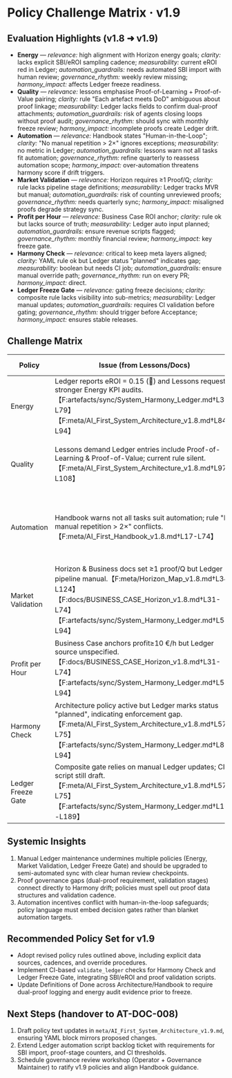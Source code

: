 # Policy Challenge Matrix · v1.9

## Evaluation Highlights (v1.8 ➜ v1.9)
- **Energy** — *relevance:* high alignment with Horizon energy goals; *clarity:* lacks explicit SBI/eROI sampling cadence; *measurability:* current eROI red in Ledger; *automation_guardrails:* needs automated SBI import with human review; *governance_rhythm:* weekly review missing; *harmony_impact:* affects Ledger freeze readiness.
- **Quality** — *relevance:* lessons emphasise Proof-of-Learning + Proof-of-Value pairing; *clarity:* rule "Each artefact meets DoD" ambiguous about proof linkage; *measurability:* Ledger lacks fields to confirm dual-proof attachments; *automation_guardrails:* risk of agents closing loops without proof audit; *governance_rhythm:* should sync with monthly freeze review; *harmony_impact:* incomplete proofs create Ledger drift.
- **Automation** — *relevance:* Handbook states "Human-in-the-Loop"; *clarity:* "No manual repetition > 2×" ignores exceptions; *measurability:* no metric in Ledger; *automation_guardrails:* lessons warn not all tasks fit automation; *governance_rhythm:* refine quarterly to reassess automation scope; *harmony_impact:* over-automation threatens harmony score if drift triggers.
- **Market Validation** — *relevance:* Horizon requires ≥1 Proof/Q; *clarity:* rule lacks pipeline stage definitions; *measurability:* Ledger tracks MVR but manual; *automation_guardrails:* risk of counting unreviewed proofs; *governance_rhythm:* needs quarterly sync; *harmony_impact:* misaligned proofs degrade strategy sync.
- **Profit per Hour** — *relevance:* Business Case ROI anchor; *clarity:* rule ok but lacks source of truth; *measurability:* Ledger auto input planned; *automation_guardrails:* ensure revenue scripts flagged; *governance_rhythm:* monthly financial review; *harmony_impact:* key freeze gate.
- **Harmony Check** — *relevance:* critical to keep meta layers aligned; *clarity:* YAML rule ok but Ledger status "planned" indicates gap; *measurability:* boolean but needs CI job; *automation_guardrails:* ensure manual override path; *governance_rhythm:* run on every PR; *harmony_impact:* direct.
- **Ledger Freeze Gate** — *relevance:* gating freeze decisions; *clarity:* composite rule lacks visibility into sub-metrics; *measurability:* Ledger manual updates; *automation_guardrails:* requires CI validation before gating; *governance_rhythm:* should trigger before Acceptance; *harmony_impact:* ensures stable releases.

## Challenge Matrix
| Policy | Issue (from Lessons/Docs) | Proposed Change (v1.9) | Impact | Owner | Priority |
| --- | --- | --- | --- | --- | --- |
| Energy | Ledger reports eROI = 0.15 (🔴) and Lessons request stronger Energy KPI audits.【F:artefacts/sync/System_Harmony_Ledger.md†L30-L79】【F:meta/AI_First_System_Architecture_v1.8.md†L84-L94】 | Expand rule to "SBT ≥ 1.0 **and** weekly SBI/eROI sync ≥ 1.0" with automated SBI import + manual exception log. | Restores energy-health gating; enables measurable automation path. | Governance Maintainer | High |
| Quality | Lessons demand Ledger entries include Proof-of-Learning & Proof-of-Value; current rule silent.【F:meta/AI_First_System_Architecture_v1.8.md†L97-L108】 | Amend DoD to require dual-proof attachment and Ledger linkage before marking artefacts complete. | Improves clarity, reduces proof drift, supports audit trail. | Governance Maintainer | High |
| Automation | Handbook warns not all tasks suit automation; rule "No manual repetition > 2×" conflicts.【F:meta/AI_First_Handbook_v1.8.md†L17-L74】 | Add exemption clause: "Automation after 2× repetition **unless** human-in-loop risk review flags" + quarterly automation review checklist. | Preserves guardrails, balances automation with human oversight. | Operator (Stephan) | Medium |
| Market Validation | Horizon & Business docs set ≥1 proof/Q but Ledger pipeline manual.【F:meta/Horizon_Map_v1.8.md†L34-L124】【F:docs/BUSINESS_CASE_Horizon_v1.8.md†L31-L74】【F:artefacts/sync/System_Harmony_Ledger.md†L54-L94】 | Define validation stages (Discovery, Signal, Confirmed) and require quarterly Ledger automation script to tally validated proofs. | Aligns strategy/business cadence; improves measurability. | Operator (Stephan) | High |
| Profit per Hour | Business Case anchors profit≥10 €/h but Ledger source unspecified.【F:docs/BUSINESS_CASE_Horizon_v1.8.md†L31-L74】【F:artefacts/sync/System_Harmony_Ledger.md†L54-L94】 | Link rule to revenue/time datasets (`revenue_report.csv`, `cost_time.csv`) and enforce monthly CI validation. | Strengthens financial governance and transparency. | Governance Maintainer | Medium |
| Harmony Check | Architecture policy active but Ledger marks status "planned", indicating enforcement gap.【F:meta/AI_First_System_Architecture_v1.8.md†L57-L75】【F:artefacts/sync/System_Harmony_Ledger.md†L80-L94】 | Promote policy to mandatory CI check (`validate_ledger --version-sync`) and document override protocol. | Eliminates version drift, sustains harmony score. | Governance Maintainer | Critical |
| Ledger Freeze Gate | Composite gate relies on manual Ledger updates; CI script still draft.【F:meta/AI_First_System_Architecture_v1.8.md†L57-L75】【F:artefacts/sync/System_Harmony_Ledger.md†L118-L189】 | Finalise CI validator with thresholds (SHS ≥ 80, Drift ≤ 5, KPI greens) and require pre-merge report attachment. | Automates freeze decisions, reduces manual error. | Governance Maintainer | Critical |

## Systemic Insights
1. Manual Ledger maintenance undermines multiple policies (Energy, Market Validation, Ledger Freeze Gate) and should be upgraded to semi-automated sync with clear human review checkpoints.
2. Proof governance gaps (dual-proof requirement, validation stages) connect directly to Harmony drift; policies must spell out proof data structures and validation cadence.
3. Automation incentives conflict with human-in-the-loop safeguards; policy language must embed decision gates rather than blanket automation targets.

## Recommended Policy Set for v1.9
- Adopt revised policy rules outlined above, including explicit data sources, cadences, and override procedures.
- Implement CI-based `validate_ledger` checks for Harmony Check and Ledger Freeze Gate, integrating SBI/eROI and proof validation scripts.
- Update Definitions of Done across Architecture/Handbook to require dual-proof logging and energy audit evidence prior to freeze.

## Next Steps (handover to AT-DOC-008)
1. Draft policy text updates in `meta/AI_First_System_Architecture_v1.9.md`, ensuring YAML block mirrors proposed changes.
2. Extend Ledger automation script backlog ticket with requirements for SBI import, proof-stage counters, and CI thresholds.
3. Schedule governance review workshop (Operator + Governance Maintainer) to ratify v1.9 policies and align Handbook guidance.
